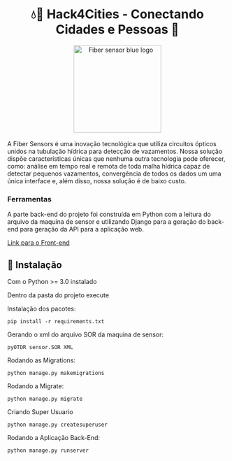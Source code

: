 <div align="center">
    <h1> 💧📍 Hack4Cities - Conectando Cidades e Pessoas 🌆 </h1>
    <img alt="Fiber sensor blue logo" src="https://raw.githubusercontent.com/itsaleplets/fiber-sensors/Main/src/images/blue-logo.png" width="200px" />   
</div>
<br>
A Fiber Sensors é uma inovação tecnológica que utiliza circuitos ópticos unidos na tubulação hídrica para detecção de vazamentos. Nossa solução dispõe características únicas que nenhuma outra tecnologia pode oferecer, como: análise em tempo real e remota de toda malha hídrica capaz de detectar pequenos vazamentos, convergência de todos os dados um uma única interface e, além disso, nossa solução é de baixo custo.
<br>

### Ferramentas

A parte back-end do projeto foi construída em Python com a leitura do arquivo da maquina de sensor e utilizando Django para a geração do back-end para geração da API para a aplicação web.

[Link para o Front-end](https://github.com/itsaleplets/fiber-sensors)

## :hammer: Instalação

Com o Python >= 3.0 instalado


Dentro da pasta do projeto execute

Instalação dos pacotes:

```
pip install -r requirements.txt
```

Gerando o xml do arquivo SOR da maquina de sensor:

```
pyOTDR sensor.SOR XML
```

Rodando as Migrations:

```
python manage.py makemigrations
```

Rodando a Migrate:

```
python manage.py migrate
```

Criando Super Usuario

```
python manage.py createsuperuser
```

Rodando a Aplicação Back-End:

```
python manage.py runserver
```